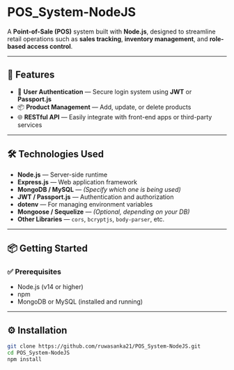 # POS_System-NodeJS

A **Point-of-Sale (POS)** system built with **Node.js**, designed to streamline retail operations such as **sales tracking**, **inventory management**, and **role-based access control**.

---

## 🚀 Features

- 🔐 **User Authentication** — Secure login system using **JWT** or **Passport.js**
- 📦 **Product Management** — Add, update, or delete products
- 🌐 **RESTful API** — Easily integrate with front-end apps or third-party services

---

## 🛠 Technologies Used

- **Node.js** — Server-side runtime
- **Express.js** — Web application framework
- **MongoDB / MySQL** — *(Specify which one is being used)*
- **JWT / Passport.js** — Authentication and authorization
- **dotenv** — For managing environment variables
- **Mongoose / Sequelize** — *(Optional, depending on your DB)*
- **Other Libraries** — `cors`, `bcryptjs`, `body-parser`, etc.

---

## 📦 Getting Started

### ✅ Prerequisites

- Node.js (v14 or higher)
- npm
- MongoDB or MySQL (installed and running)

---

## ⚙️ Installation

```bash
git clone https://github.com/ruwasanka21/POS_System-NodeJS.git
cd POS_System-NodeJS
npm install
